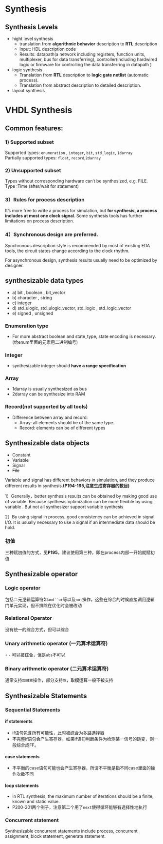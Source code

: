 # Synthesis

## Synthesis Levels
- hight level synthesis
  - translation from **algorithmic behavior** description to **RTL** description
  - Input: HDL description code
  - Results: datapath(a network including registers, function units, multiplexer, bus for data transferring), controller(including  hardwired logic or firmware for controlling  the data transferring  in datapath )
- logic synthesis
  -  Translation from **RTL** description  to **logic gate netlist** (automatic process).
  - Translation from abstract description  to detailed description. 
- layout synthesis


# VHDL Synthesis
## Common features:
### 1) Supported subset
Supported types: `enumeration` , `integer`, `bit`, `std_logic`, `1darray`  
Partially supported types: `float`, `record`,`2darray`

### 2) Unsupported subset
Types without corresponding hardware can’t be synthesized, e.g. FILE.
Type :Time (after/wait for statement)

### 3）Rules for process description
 It’s more free to write a process for simulation,  but **for synthesis, a process includes at most one clock signal**. Some synthesis tools has further limitations on process description.

### 4）Synchronous design are preferred.
Synchronous description style is recommended by most of existing EDA tools, the circuit states change according to the clock rhythm.

For asynchronous design,  synthesis results usually need to be optimized by designer.  

## synthesizable data types
- a) bit ,  boolean , bit_vector
- b) character , string
- c) integer
- d) std_ulogic, std_ulogic_vector, std_logic , std_logic_vector      
- e) signed , unsigned


### Enumeration type
- For more abstract boolean and state_type, state encoding is necessary.(给enum里面的元素用二进制编号)

### Integer
- synthesizable integer should **have a range specification**

### Array
- 1darray is usually synthesized as bus
- 2darray can be synthesize into RAM

### Record(not supported by all tools)
- Difference between array and record: 
  - Array:  all elements should be of the same type.
  - Record: elements can be of different types

## Synthesizable data objects
- Constant
- Variable
- Signal
- ~~File~~

Variable and signal has different behaviors in simulation, and they produce different results in synthesis.**(P194-195,注意生成寄存器的数目)**

 1）Generally，better synthesis results can be obtained by making good use of variable.  Because synthesis optimization can be more flexible by using variable . But not all synthesizer support variable synthesis
        
  2）By using signal in process, good consistency can be achieved in signal I/O. It is usually necessary to use a signal if an intermediate data should be hold.

### 初值
三种赋初值的方式，见**P195**，建议使用第三种，即在process内部一开始就赋初值

## Synthesizable operator
### Logic operator
包括二元逻辑运算符如`and``or`等以及`not`操作，这些在综合的时候直接调用逻辑门单元实现，但不排除在优化时会被改动

### Relational Operator
没有统一的综合方式，但可以综合

### Unary arithmetic operator (一元算术运算符)
`+` `-` 可以被综合，但是`abs`不可以

### Binary arithmetic operator (二元算术运算符)
通常支持`加减乘`操作，部分支持`除`，取模运算一般不被支持

## Synthesizable Statements
### Sequential Statements
#### if statements
- if语句包含所有可能性，此时被综合为多路选择器
- 不完整if语句会产生寄存器。如果if语句判断条件为检测某一信号的跳变，则一般综合成FF。

#### case statements
- 不平衡的case语句可能也会产生寄存器，所谓不平衡是指不同case里面的操作次数不同

#### loop statements
- In RTL synthesis, the maximum number of iterations should be a finite, known and static value.
- P200-201两个例子，注意第二个用了`next`使得循环能够有选择性地执行

### Concurrent statement
Synthesizable concurrent  statements include  process,  concurrent assignment, block statement, generate statement. 
